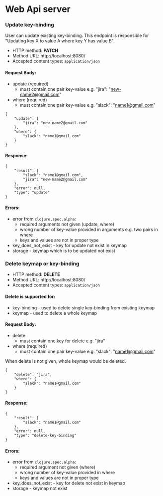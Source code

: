 # Web Api server

### Update key-binding

User can update existing key-binding.
This endpoint is responsible for "Updating key X to value A where key Y has value B".

* HTTP method: **PATCH**
* Method URL: http://localhost:8080/
* Accepted content types: `application/json`

#### Request Body: 

* update (required)
    * must contain one pair key-value e.g. "jira": "new-name2@gmail.com" 
* where (required)
    * must contain one pair key-value e.g. "slack": "name1@gmail.com"

```
{
    "update": {
        "jira": "new-name2@gmail.com"
    },
    "where": {
        "slack": "name1@gmail.com"
    }
}
```

#### Response:
```
{
    "result": {
        "slack": "name1@gmail.com",
        "jira": "new-name2@gmail.com"
    },
    "error": null,
    "type": "update"
}
```

#### Errors:

* error from `clojure.spec.alpha`:
    * required arguments not given (update, where)
    * wrong number of key-value provided in arguments e.g. two pairs in where
    * keys and values are not in proper type
* key_does_not_exist - key for update not exist in keymap
* storage - keymap which is to be updated not exist

### Delete keymap or key-binding

* HTTP method: **DELETE**
* Method URL: http://localhost:8080/
* Accepted content types: `application/json`

#### Delete is supported for:

* key-binding - used to delete single key-binding from existing keymap
* keymap - used to delete a whole keymap

#### Request Body: 

* delete 
    * must contain one key for delete e.g. "jira" 
* where (required)
    * must contain one pair key-value e.g. "slack": "name1@gmail.com"

When delete is not given, whole keymap would be deleted.

```
{
    "delete": "jira",
    "where": {
        "slack": "name1@gmail.com"
    }
}
```

#### Response:
```
{
    "result": {
        "slack": "name1@gmail.com"
    },
    "error": null,
    "type": "delete-key-binding"
}
```

#### Errors:

* error from `clojure.spec.alpha`:
    * required argument not given (where)
    * wrong number of key-value provided in where
    * keys and values are not in proper type
* key_does_not_exist - key for delete not exist in keymap
* storage - keymap not exist
